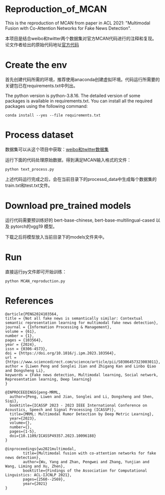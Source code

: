 # Reproduction_of_MCAN
This is the reproduction of MCAN from paper in ACL 2021: "Multimodal Fusion with Co-Attention Networks for Fake News Detection".

本项目是结合weibo和twitter两个数据集对官方MCAN代码进行的注释和复现。
论文作者给出的原始代码地址[官方代码](https://github.com/wuyang45/MCAN_code)


# Create the env
首先创建代码所需的环境，推荐使用anaconda创建虚拟环境。代码运行所需要的关键包已在requirements.txt中列出。

The python version is python-3.8.16. The detailed version of some packages is available in requirements.txt. You can install all the required packages using the following command:
```
conda install --yes --file requirements.txt
```

# Process dataset

数据集可以从这个项目中获取：[weibo和twitter数据集](https://github.com/plw-study/MRML)

运行下面的代码处理原始数据，得到满足MCAN输入格式的文件：
```
python text_process.py
```
上述代码运行完成之后，会在当前目录下的processd_data中生成每个数据集的train.txt和test.txt文件。

# Download pre_trained models
运行代码需要预训练好的 bert-base-chinese, bert-base-multilingual-cased 以及 pytorch的vgg19 模型。

下载之后将模型放入当前目录下的models文件夹中。

# Run
直接运行py文件即可开始训练：
```
python MCAN_reproduction.py
```

# References

```
@article{PENG2024103564,
title = {Not all fake news is semantically similar: Contextual semantic representation learning for multimodal fake news detection},
journal = {Information Processing & Management},
volume = {61},
number = {1},
pages = {103564},
year = {2024},
issn = {0306-4573},
doi = {https://doi.org/10.1016/j.ipm.2023.103564},
url = {https://www.sciencedirect.com/science/article/pii/S0306457323003011},
author = {Liwen Peng and Songlei Jian and Zhigang Kan and Linbo Qiao and Dongsheng Li},
keywords = {Fake news detection, Multimodal learning, Social network, Representation learning, Deep learning}
}
```

```
@INPROCEEDINGS{peng-MRML,
  author={Peng, Liwen and Jian, Songlei and Li, Dongsheng and Shen, Siqi},
  booktitle={ICASSP 2023 - 2023 IEEE International Conference on Acoustics, Speech and Signal Processing (ICASSP)}, 
  title={MRML: Multimodal Rumor Detection by Deep Metric Learning}, 
  year={2023},
  volume={},
  number={},
  pages={1-5},
  doi={10.1109/ICASSP49357.2023.10096188}
}
```

```
@inproceedings{wu2021multimodal,
        title={Multimodal fusion with co-attention networks for fake news detection},
        author={Wu, Yang and Zhan, Pengwei and Zhang, Yunjian and Wang, Liming and Xu, Zhen},
        booktitle={Findings of the Association for Computational Linguistics: ACL-IJCNLP 2021},
        pages={2560--2569},
        year={2021}
}
```

